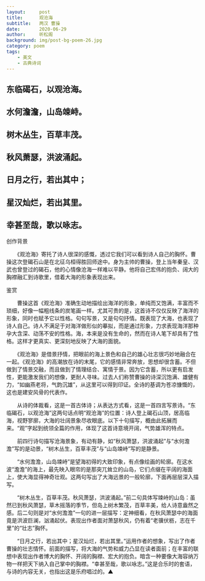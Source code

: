 ```yaml
---
layout:     post
title:      观沧海
subtitle:   两汉 曹操
date:       2020-06-29
author:     听松阁
background: img/post-bg-poem-26.jpg
category: poem
tags:
    - 美文
    - 古典诗词
---
```


## 东临碣石，以观沧海。

## 水何澹澹，山岛竦峙。

## 树木丛生，百草丰茂。

## 秋风萧瑟，洪波涌起。

## 日月之行，若出其中；

## 星汉灿烂，若出其里。

## 幸甚至哉，歌以咏志。





创作背景

　　《观沧海》寄托了诗人很深的感慨，透过它我们可以看到诗人自己的胸怀。曹操这次登碣石山是在北征乌桓得胜回师途中。身为主帅的曹操，登上当年秦皇、汉武也曾登过的碣石，他的心情像沧海一样难以平静。他将自己宏伟的抱负、阔大的胸襟融汇到诗歌里，借着大海的形象表现出来。





鉴赏



　　曹操这首《观沧海》准确生动地描绘出海洋的形象，单纯而又饱满，丰富而不琐细，好像一幅粗线条的炭笔画一样。尤其可贵的是，这首诗不仅仅反映了海洋的形象，同时也赋予它以性格。句句写景，又是句句抒情。既表现了大海，也表现了诗人自己。诗人不满足于对海洋做形似的摹拟，而是通过形象，力求表现海洋那种孕大含深、动荡不安的性格。海，本来是没有生命的，然而在诗人笔下却具有了性格。这样才更真实、更深刻地反映了大海的面貌。



　　《观沧海》是借景抒情，把眼前的海上景色和自己的雄心壮志很巧妙地融合在一起。《观沧海》的高潮放在诗的末尾，它的感情非常奔放，思想却很含蓄。不但做到了情景交融，而且做到了情理结合、寓情于景。因为它含蓄，所以更有启发性，更能激发我们的想像，更耐人寻味。过去人们称赞曹操的诗深沉饱满、雄健有力，“如幽燕老将，气韵沉雄”，从这里可以得到印证。全诗的基调为苍凉慷慨的，这也是建安风骨的代表作。



　　从诗的体裁看，这是一首古体诗；从表达方式看，这是一首四言写景诗。“东临碣石，以观沧海”这两句话点明“观沧海”的位置：诗人登上碣石山顶，居高临海，视野寥廓，大海的壮阔景象尽收眼底。以下十句描写，概由此拓展而来。“观”字起到统领全篇的作用，体现了这首诗意境开阔，气势雄浑的特点。



　　前四行诗句描写沧海景象，有动有静，如“秋风萧瑟，洪波涌起”与“水何澹澹”写的是动景，“树木丛生，百草丰茂”与“山岛竦峙”写的是静景。



　　“水何澹澹，山岛竦峙”是望海初得的大致印象，有点像绘画的轮廓。在这水波“澹澹”的海上，最先映入眼帘的是那突兀耸立的山岛，它们点缀在平阔的海面上，使大海显得神奇壮观。这两句写出了大海远景的一般轮廓，下面再层层深入描写。



　　“树木丛生，百草丰茂。秋风萧瑟，洪波涌起。”前二句具体写竦峙的山岛：虽然已到秋风萧瑟，草木摇落的季节，但岛上树木繁茂，百草丰美，给人诗意盎然之感。后二句则是对“水何澹澹”一句的进一层描写：定神细看，在秋风萧瑟中的海面竟是洪波巨澜，汹涌起伏。表现出作者面对萧瑟秋风，仍有着“老骥伏枥，志在千里”的“壮志”胸怀。



　　“日月之行，若出其中；星汉灿烂，若出其里。”运用作者的想象，写出了作者曹操的壮志情怀。前面的描写，将大海的气势和威力凸显在读者面前；在丰富的联想中表现出作者博大的胸怀、开阔的胸襟、宏大的抱负。暗含一种要像大海容纳万物一样把天下纳入自己掌中的胸襟。“幸甚至哉，歌以咏志。”这是合乐时的套语，与诗的内容无关，也指出这是乐府唱过的。▲
